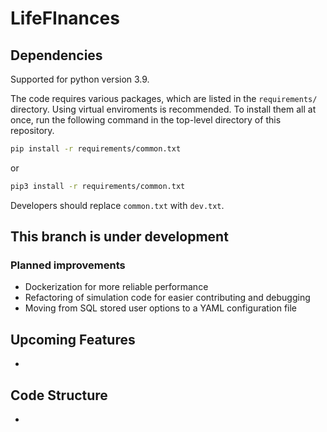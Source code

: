 # LifeFInances

## Dependencies
Supported for python version 3.9.

The code requires various packages, which are listed in the `requirements/` directory. Using virtual enviroments is recommended. To install them all at once, run the following command in the top-level directory of this repository.
```bash
pip install -r requirements/common.txt
```
or 
```bash
pip3 install -r requirements/common.txt
```
Developers should replace `common.txt` with `dev.txt`.
## This branch is under development
### Planned improvements
- Dockerization for more reliable performance
- Refactoring of simulation code for easier contributing and debugging
- Moving from SQL stored user options to a YAML configuration file 


## Upcoming Features
- 

## Code Structure
- 
  
  
